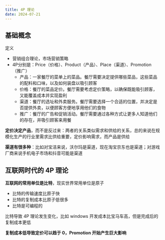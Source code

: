 ```yaml
---
title: 4P 理论
date: 2024-07-21
---
```

## 基础概念

定义

- 营销组合理论，市场营销策略
- 4P分别是：Price（价格）、Product（产品）、Place（渠道）、Promotion（推广）
    - 产品：一家餐厅的菜单上的菜品。餐厅需要决定提供哪些菜品，这些菜品的配料和口味，以及如何装盘以吸引顾客
    - 价格：餐厅的菜品定价。餐厅需要考虑定价策略，以确保既能吸引顾客，又能覆盖成本并实现盈利
    - 渠道：餐厅的选址和外卖服务。餐厅需要选择一个合适的位置，并决定是否提供外卖，以便顾客方便地享用他们的食物
    - 推广：餐厅的广告和促销活动。餐厅需要通过各种方式让更多人知道他们的存在，并吸引顾客来用餐

**定价决定产品**，而不是反过来：两者的关系类似需求和供给的关系，总的来说在规模化生产的行业里需求比供给重要，定价影响需求，而产品是供给

**渠道有很多种**：比如对宝洁来说，沃尔玛是渠道，现在淘宝京东也是渠道；对游戏厂商来说手机电子市场和抖音可能是渠道

## 互联网时代的 4P 理论

**互联网的常用单位是比特**，现实世界常用单位是原子

- 比特的传输速度比原子快
- 比特的复制成本比原子低很多
- 比特是可编程的

比特导致 4P 理论发生变化，比如 windows 开发成本比宝马车高，但是完成后的复制成本更低

**复制成本低导致定价可以趋于 0，Promotion 开始产生巨大影响**
